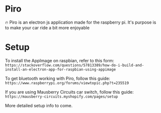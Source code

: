 # Piro
🔥 Piro is an electron js application made for the raspberry pi. It's purpose is to make your car ride a bit more enjoyable

# Setup
To install the AppImage on raspbian, refer to this form: `https://stackoverflow.com/questions/57813389/how-do-i-build-and-install-an-electron-app-for-raspbian-using-appimage`

To get bluetooth working with Piro, follow this guide: `https://www.raspberrypi.org/forums/viewtopic.php?t=235519`

If you are using Mausberry Circuits car switch, follow this guide: `https://mausberry-circuits.myshopify.com/pages/setup`

More detailed setup info to come.
